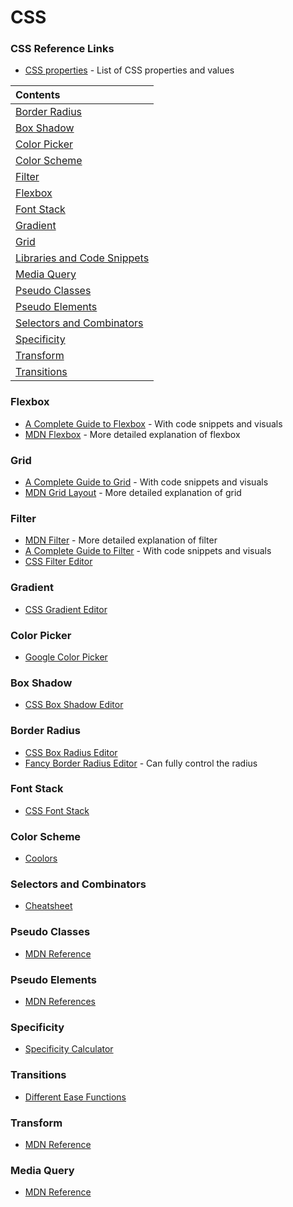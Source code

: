 # CSS

### CSS Reference Links
* [CSS properties](https://developer.mozilla.org/en-US/docs/Web/CSS/Reference) - List of CSS properties and values
  

| Contents |
| :---     |
| [Border Radius](#border-radius) |
| [Box Shadow](#box-shadow) |
| [Color Picker](#color-picker) |
| [Color Scheme](#color-scheme) |
| [Filter](#filter) |
| [Flexbox](#flexbox) |
| [Font Stack](#font-stack) |
| [Gradient](#gradient) |
| [Grid](#grid) |
| [Libraries and Code Snippets](#libraries-and-code-snippets) |
| [Media Query](#media-query) |
| [Pseudo Classes](#pseudo-classes) |
| [Pseudo Elements](#pseudo-elements) |
| [Selectors and Combinators](#selectors-and-combinators) |
| [Specificity](#specificity) |
| [Transform](#transform) |
| [Transitions](#transitions) |



### Flexbox
* [A Complete Guide to Flexbox](https://css-tricks.com/snippets/css/a-guide-to-flexbox/) - With code snippets and visuals
* [MDN Flexbox](https://developer.mozilla.org/en-US/docs/Learn/CSS/CSS_layout/Flexbox) - More detailed explanation of flexbox

### Grid
* [A Complete Guide to Grid](https://css-tricks.com/snippets/css/complete-guide-grid/) - With code snippets and visuals
* [MDN Grid Layout](https://developer.mozilla.org/en-US/docs/Web/CSS/CSS_Grid_Layout) - More detailed explanation of grid

### Filter
* [MDN Filter](https://developer.mozilla.org/en-US/docs/Web/CSS/filter) - More detailed explanation of filter
* [A Complete Guide to Filter](https://css-tricks.com/almanac/properties/f/filter/) - With code snippets and visuals
* [CSS Filter Editor](https://codepen.io/stoumann/pen/MWeNmyb)

### Gradient
* [CSS Gradient Editor](https://cssgradient.io/)

### Color Picker
* [Google Color Picker](https://www.google.com/search?q=color+picker)

### Box Shadow
* [CSS Box Shadow Editor](https://www.cssmatic.com/box-shadow)

### Border Radius
* [CSS Box Radius Editor](https://www.cssmatic.com/border-radius)
* [Fancy Border Radius Editor](https://9elements.github.io/fancy-border-radius/) - Can fully control the radius

### Font Stack
* [CSS Font Stack](https://www.cssfontstack.com/)

### Color Scheme
* [Coolors](https://coolors.co/palettes/trending)

### Selectors and Combinators
* [Cheatsheet](https://appletree.or.kr/quick_reference_cards/CSS/CSS%20selectors%20cheatsheet.pdf)

### Pseudo Classes
* [MDN Reference](https://developer.mozilla.org/en-US/docs/Web/CSS/Pseudo-classes#Alphabetical_index)

### Pseudo Elements
* [MDN References](https://developer.mozilla.org/en-US/docs/Web/CSS/Pseudo-elements#Index)

### Specificity
* [Specificity Calculator](https://specificity.keegan.st/)

### Transitions
* [Different Ease Functions](https://easings.net/)

### Transform
* [MDN Reference](https://developer.mozilla.org/en-US/docs/Web/CSS/transform)

### Media Query
* [MDN Reference](https://developer.mozilla.org/en-US/docs/Web/CSS/@media)
